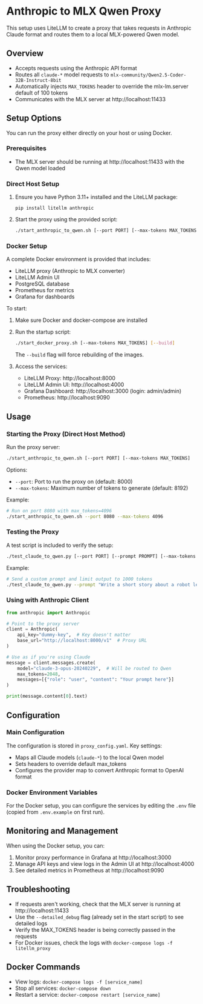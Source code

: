 # Anthropic to MLX Qwen Proxy

This setup uses LiteLLM to create a proxy that takes requests in Anthropic Claude format and routes them to a local MLX-powered Qwen model.

## Overview

- Accepts requests using the Anthropic API format
- Routes all `claude-*` model requests to `mlx-community/Qwen2.5-Coder-32B-Instruct-8bit`
- Automatically injects `MAX_TOKENS` header to override the mlx-lm.server default of 100 tokens
- Communicates with the MLX server at http://localhost:11433

## Setup Options

You can run the proxy either directly on your host or using Docker.

### Prerequisites

- The MLX server should be running at http://localhost:11433 with the Qwen model loaded

### Direct Host Setup

1. Ensure you have Python 3.11+ installed and the LiteLLM package:
   ```
   pip install litellm anthropic
   ```

2. Start the proxy using the provided script:
   ```bash
   ./start_anthropic_to_qwen.sh [--port PORT] [--max-tokens MAX_TOKENS]
   ```

### Docker Setup

A complete Docker environment is provided that includes:
- LiteLLM proxy (Anthropic to MLX converter)
- LiteLLM Admin UI
- PostgreSQL database
- Prometheus for metrics
- Grafana for dashboards

To start:

1. Make sure Docker and docker-compose are installed

2. Run the startup script:
   ```bash
   ./start_docker_proxy.sh [--max-tokens MAX_TOKENS] [--build]
   ```
   
   The `--build` flag will force rebuilding of the images.

3. Access the services:
   - LiteLLM Proxy: http://localhost:8000
   - LiteLLM Admin UI: http://localhost:4000
   - Grafana Dashboard: http://localhost:3000 (login: admin/admin)
   - Prometheus: http://localhost:9090

## Usage

### Starting the Proxy (Direct Host Method)

Run the proxy server:

```bash
./start_anthropic_to_qwen.sh [--port PORT] [--max-tokens MAX_TOKENS]
```

Options:
- `--port`: Port to run the proxy on (default: 8000)
- `--max-tokens`: Maximum number of tokens to generate (default: 8192)

Example:
```bash
# Run on port 8080 with max_tokens=4096
./start_anthropic_to_qwen.sh --port 8080 --max-tokens 4096
```

### Testing the Proxy

A test script is included to verify the setup:

```bash
./test_claude_to_qwen.py [--port PORT] [--prompt PROMPT] [--max-tokens MAX_TOKENS]
```

Example:
```bash
# Send a custom prompt and limit output to 1000 tokens
./test_claude_to_qwen.py --prompt "Write a short story about a robot learning to paint" --max-tokens 1000
```

### Using with Anthropic Client

```python
from anthropic import Anthropic

# Point to the proxy server
client = Anthropic(
    api_key="dummy-key",  # Key doesn't matter
    base_url="http://localhost:8000/v1"  # Proxy URL
)

# Use as if you're using Claude
message = client.messages.create(
    model="claude-3-opus-20240229",  # Will be routed to Qwen
    max_tokens=2048,
    messages=[{"role": "user", "content": "Your prompt here"}]
)

print(message.content[0].text)
```

## Configuration

### Main Configuration

The configuration is stored in `proxy_config.yaml`. Key settings:

- Maps all Claude models (`claude-*`) to the local Qwen model
- Sets headers to override default max_tokens
- Configures the provider map to convert Anthropic format to OpenAI format

### Docker Environment Variables

For the Docker setup, you can configure the services by editing the `.env` file (copied from `.env.example` on first run).

## Monitoring and Management

When using the Docker setup, you can:

1. Monitor proxy performance in Grafana at http://localhost:3000
2. Manage API keys and view logs in the Admin UI at http://localhost:4000
3. See detailed metrics in Prometheus at http://localhost:9090

## Troubleshooting

- If requests aren't working, check that the MLX server is running at http://localhost:11433
- Use the `--detailed_debug` flag (already set in the start script) to see detailed logs
- Verify the MAX_TOKENS header is being correctly passed in the requests
- For Docker issues, check the logs with `docker-compose logs -f litellm_proxy`

## Docker Commands

- View logs: `docker-compose logs -f [service_name]`
- Stop all services: `docker-compose down`
- Restart a service: `docker-compose restart [service_name]`